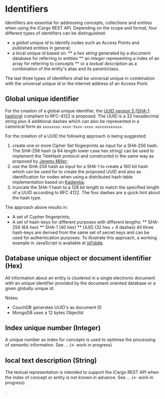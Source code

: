# Identifiers

Identifiers are essential for addressing concepts, collections and entities when using the iCargo REST API. Depending on the scope and format, four different types of identifiers can be distinguished:  
* a *global unique id* to identify nodes such as Access Points and published entities in general;
* a local unique id based on:
** a *hex string* generated by a document database for referring to entities
** an *integer* representing a index of an array for referring to concepts
** or a *textual description* as a combination of the entity's alias and its parent/class.

The last three types of identifiers shall be universal unique in combination with the universal unique id or the internet address of an Access Point.

## Global unique identifier
For the creation of a global unique identifier, the [UUID version 5 (SHA-1 hashing)](http://en.wikipedia.org/wiki/Universally_unique_identifier) compliant to RFC-4122 is proposed.  The UUID is a 32 hexadecimal string plus 4 additional dashes which can also be represented in a canonical form as `xxxxxxxx-xxxx-5xxx-xxxx-xxxxxxxxxxxx`.

For the creation of a UUID the following approach is being suggested:
1. create one or more Cipher Set fingerprints as input for a SHA-256 hash. The SHA-256 hash (a 64 length lower case hex string) can be used to implement the TeleHash protocol and constructed in the same way as proposed by [Jeremy Miller](https://github.com/telehash/telehash.org/blob/master/hashnames.md);
2. use the SHA-256 hash as input for a SHA-1 to create a 160 bit hash which can be used for to create the proposed UUID and also as identification for nodes when using a distributed hash table implementation based on [Kademlia](http://en.wikipedia.org/wiki/Kademlia);
3. truncate the SHA-1 hash to a 128 bit length to match the specified length of a UUID according to RFC 4122. The four dashes are a quick hint about the hash type. 

The approach above results in:
* A set of Cypher fingerprints;
* A set of hash-keys for different purposes with different lengths:
** SHA-256 (64 hex)
** SHA-1 (40 hex)
** UUID (32 hex + 4 dashes)
All three hash-keys are derived from the same set of secret keys and can be used for authentication purposes. To illustrate this approach, a working example in JavaScript is available at [jsFiddle](http://jsfiddle.net/ErikCornelisse/uTP98/).

## Database unique object or document identifier (Hex)
All information about an entity is clustered in a single electronic document with an unique identifier provided by the document oriented database or a given globally unique id.

Notes: 
* CouchDB generates UUID's as document ID
* MongoDB uses a 12 bytes ObjectId

## Index unique number (Integer)
A unique number as index for concepts is used to optimise the processing of semantic information. See ... (<- work in progress)

## local text description (String)
The textual representation is intended to support the iCargo REST API when the index of concept or entity is not known in advance. See ... (<- work in progress)



.